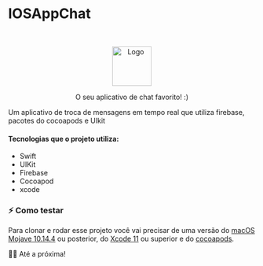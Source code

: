 


# IOSAppChat
<br />
<p align="center">
  <a href="https://github.com/alexanderritik/Best-README-Template">
    <img src="https://user-images.githubusercontent.com/56983783/150660068-46adfbf5-d88b-4a38-90c6-c0d173758cb2.png" alt="Logo" width="80" height="80">
  </a>
  <p align="center">
    O seu aplicativo de chat favorito! :)
  </p>
</p>

Um aplicativo de troca de mensagens em tempo real que utiliza firebase, pacotes do cocoapods e UIkit

#### Tecnologias que o projeto utiliza:

- Swift
- UIKit
- Firebase
- Cocoapod
- xcode

### :zap: Como testar

Para clonar e rodar esse projeto você vai precisar de uma versão do [macOS Mojave 10.14.4](https://support.apple.com/kb/DL1994?locale=en_US) ou posterior, do [Xcode 11](https://developer.apple.com/xcode/) ou superior e do [cocoapods](https://cocoapods.org).

👋🏻 Até a próxima!
